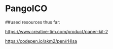# PangoICO
##used resources thus far:

https://www.creative-tim.com/product/paper-kit-2

https://codepen.io/akm2/pen/rHIsa
